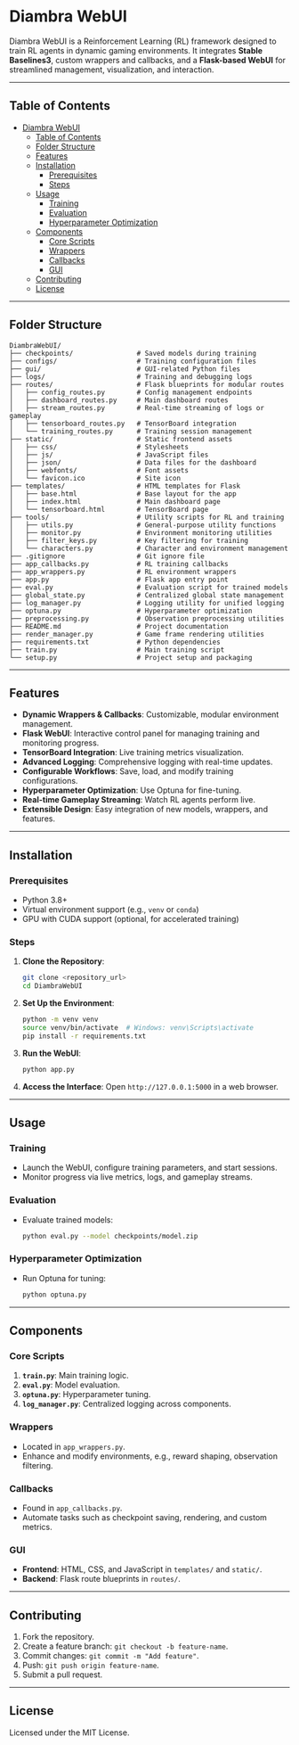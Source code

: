 # Diambra WebUI

Diambra WebUI is a Reinforcement Learning (RL) framework designed to train RL agents in dynamic gaming environments. It integrates **Stable Baselines3**, custom wrappers and callbacks, and a **Flask-based WebUI** for streamlined management, visualization, and interaction.

---

## Table of Contents

- [Diambra WebUI](#diambra-webui)
  - [Table of Contents](#table-of-contents)
  - [Folder Structure](#folder-structure)
  - [Features](#features)
  - [Installation](#installation)
    - [Prerequisites](#prerequisites)
    - [Steps](#steps)
  - [Usage](#usage)
    - [Training](#training)
    - [Evaluation](#evaluation)
    - [Hyperparameter Optimization](#hyperparameter-optimization)
  - [Components](#components)
    - [Core Scripts](#core-scripts)
    - [Wrappers](#wrappers)
    - [Callbacks](#callbacks)
    - [GUI](#gui)
  - [Contributing](#contributing)
  - [License](#license)

---

## Folder Structure

```
DiambraWebUI/
├── checkpoints/                # Saved models during training
├── configs/                    # Training configuration files
├── gui/                        # GUI-related Python files
├── logs/                       # Training and debugging logs
├── routes/                     # Flask blueprints for modular routes
│   ├── config_routes.py        # Config management endpoints
│   ├── dashboard_routes.py     # Main dashboard routes
│   ├── stream_routes.py        # Real-time streaming of logs or gameplay
│   ├── tensorboard_routes.py   # TensorBoard integration
│   └── training_routes.py      # Training session management
├── static/                     # Static frontend assets
│   ├── css/                    # Stylesheets
│   ├── js/                     # JavaScript files
│   ├── json/                   # Data files for the dashboard
│   ├── webfonts/               # Font assets
│   └── favicon.ico             # Site icon
├── templates/                  # HTML templates for Flask
│   ├── base.html               # Base layout for the app
│   ├── index.html              # Main dashboard page
│   └── tensorboard.html        # TensorBoard page
├── tools/                      # Utility scripts for RL and training
│   ├── utils.py                # General-purpose utility functions
│   ├── monitor.py              # Environment monitoring utilities
│   ├── filter_keys.py          # Key filtering for training
│   └── characters.py           # Character and environment management
├── .gitignore                  # Git ignore file
├── app_callbacks.py            # RL training callbacks
├── app_wrappers.py             # RL environment wrappers
├── app.py                      # Flask app entry point
├── eval.py                     # Evaluation script for trained models
├── global_state.py             # Centralized global state management
├── log_manager.py              # Logging utility for unified logging
├── optuna.py                   # Hyperparameter optimization
├── preprocessing.py            # Observation preprocessing utilities
├── README.md                   # Project documentation
├── render_manager.py           # Game frame rendering utilities
├── requirements.txt            # Python dependencies
├── train.py                    # Main training script
└── setup.py                    # Project setup and packaging
```

---

## Features

- **Dynamic Wrappers & Callbacks**: Customizable, modular environment management.
- **Flask WebUI**: Interactive control panel for managing training and monitoring progress.
- **TensorBoard Integration**: Live training metrics visualization.
- **Advanced Logging**: Comprehensive logging with real-time updates.
- **Configurable Workflows**: Save, load, and modify training configurations.
- **Hyperparameter Optimization**: Use Optuna for fine-tuning.
- **Real-time Gameplay Streaming**: Watch RL agents perform live.
- **Extensible Design**: Easy integration of new models, wrappers, and features.

---

## Installation

### Prerequisites

- Python 3.8+
- Virtual environment support (e.g., `venv` or `conda`)
- GPU with CUDA support (optional, for accelerated training)

### Steps

1. **Clone the Repository**:
   ```bash
   git clone <repository_url>
   cd DiambraWebUI
   ```

2. **Set Up the Environment**:
   ```bash
   python -m venv venv
   source venv/bin/activate  # Windows: venv\Scripts\activate
   pip install -r requirements.txt
   ```

3. **Run the WebUI**:
   ```bash
   python app.py
   ```

4. **Access the Interface**:
   Open `http://127.0.0.1:5000` in a web browser.

---

## Usage

### Training

- Launch the WebUI, configure training parameters, and start sessions.
- Monitor progress via live metrics, logs, and gameplay streams.

### Evaluation

- Evaluate trained models:
  ```bash
  python eval.py --model checkpoints/model.zip
  ```

### Hyperparameter Optimization

- Run Optuna for tuning:
  ```bash
  python optuna.py
  ```

---

## Components

### Core Scripts

1. **`train.py`**: Main training logic.
2. **`eval.py`**: Model evaluation.
3. **`optuna.py`**: Hyperparameter tuning.
4. **`log_manager.py`**: Centralized logging across components.

### Wrappers

- Located in `app_wrappers.py`.
- Enhance and modify environments, e.g., reward shaping, observation filtering.

### Callbacks

- Found in `app_callbacks.py`.
- Automate tasks such as checkpoint saving, rendering, and custom metrics.

### GUI

- **Frontend**: HTML, CSS, and JavaScript in `templates/` and `static/`.
- **Backend**: Flask route blueprints in `routes/`.

---

## Contributing

1. Fork the repository.
2. Create a feature branch: `git checkout -b feature-name`.
3. Commit changes: `git commit -m "Add feature"`.
4. Push: `git push origin feature-name`.
5. Submit a pull request.

---

## License

Licensed under the MIT License.
